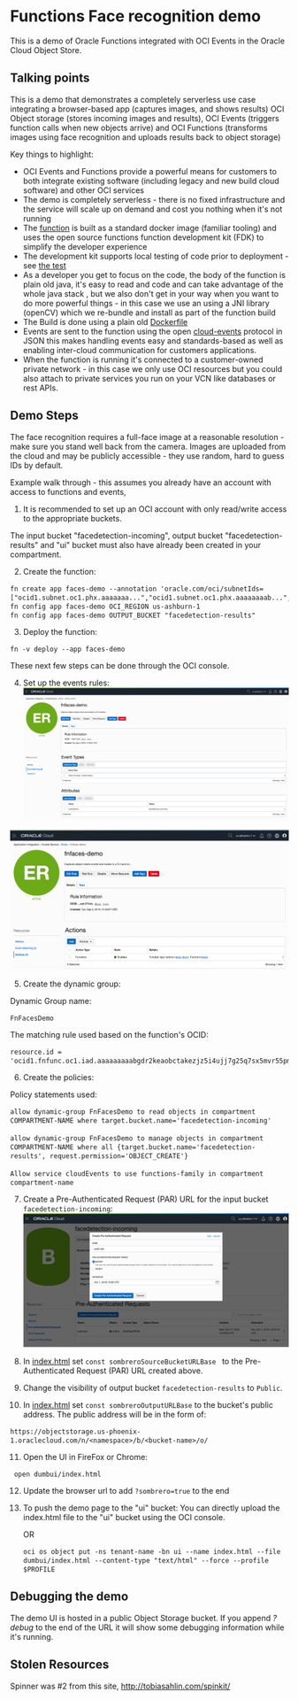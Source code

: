 # Functions Face recognition demo

This is a demo of Oracle Functions integrated with OCI Events in the Oracle Cloud Object Store.

##  Talking points

This is a demo that demonstrates a completely serverless use case integrating a browser-based app (captures images, and shows results) OCI Object storage (stores incoming images and results), OCI Events (triggers function calls when new objects arrive) and OCI Functions (transforms images using face recognition and uploads results back to object storage)


Key things to highlight:

* OCI Events and Functions provide a powerful means for customers to both integrate existing software (including legacy and new build cloud software) and other OCI services
* The demo is completely serverless - there is no fixed infrastructure and the service will scale up on demand and cost you nothing when it's not running
* The [function](src/main/java/com/example/fn/FacesFunctions.java) is built as a standard docker image (familiar tooling) and uses the  open source functions function development kit (FDK) to simplify the developer experience
* The development kit supports local testing of code prior to deployment - see [the test](src/test/java/com/example/fn/FacesFunctionsTest.java)
* As a developer you get to focus on the code, the body of the function is plain old java, it's easy to read and code and can take advantage of the whole java stack , but we also don't get in your way when you want to do more powerful things -  in this case we use an  using a JNI library (openCV) which we re-bundle and install as part of the function build
* The Build is done using a plain old [Dockerfile](Dockerfile)
* Events are sent to the function using the  open [cloud-events](https://cloudevents.io/) protocol in JSON this makes handling events easy and standards-based as well as enabling inter-cloud communication for customers applications.
* When the function is running it's connected to a customer-owned private network  - in this case we only use OCI resources but you could also attach to private services you run on your VCN like databases or rest APIs.


## Demo Steps

The face recognition requires a full-face image at a reasonable resolution - make sure you stand well back from the camera.
Images are uploaded from the cloud and may be publicly accessible - they use random, hard to guess IDs by default.

Example walk through - this assumes you already have an account with access to functions and events,

1. It is recommended to set up an OCI account with only read/write access to
 the appropriate buckets.

The input bucket "facedetection-incoming", output bucket "facedetection-results" and "ui" bucket must also have already been created in your compartment. 

2. Create the function:
```
fn create app faces-demo --annotation 'oracle.com/oci/subnetIds=["ocid1.subnet.oc1.phx.aaaaaaa...","ocid1.subnet.oc1.phx.aaaaaaaab...","ocid1.subnet.oc1.phx.aaaaaaaap..."]'
fn config app faces-demo OCI_REGION us-ashburn-1
fn config app faces-demo OUTPUT_BUCKET "facedetection-results"
```

3. Deploy the function:
```
fn -v deploy --app faces-demo
```

These next few steps can be done through the OCI console.

4. Set up the events rules:
![EVENTS RULE 1](events.rule.1.png)

![EVENTS RULE 2](events.rule.2.png)

5. Create the dynamic group: 

Dynamic Group name: 
```
FnFacesDemo
```
The matching rule used based on the function's OCID:
```
resource.id = 'ocid1.fnfunc.oc1.iad.aaaaaaaaabgdr2keaobctakezjz5i4ujj7g25q7sx5mvr55pms6f4da'
```

6. Create the policies:

Policy statements used: 
```
allow dynamic-group FnFacesDemo to read objects in compartment COMPARTMENT-NAME where target.bucket.name='facedetection-incoming'

allow dynamic-group FnFacesDemo to manage objects in compartment COMPARTMENT-NAME where all {target.bucket.name='facedetection-results', request.permission='OBJECT_CREATE'}

Allow service cloudEvents to use functions-family in compartment compartment-name
```

7. Create a Pre-Authenticated Request (PAR) URL for the input bucket 
`facedetection-incoming`:
![PAR](par.png)

8. In [index.html](dumbui/index.html) set `const sombreroSourceBucketURLBase `
 to the Pre-Authenticated Request (PAR) URL created above. 

9. Change the visibility of output bucket `facedetection-results` to `Public`.

10. In [index.html](dumbui/index.html) set `const sombreroOutputURLBase` to the
 bucket's public address. The public address will be in the form of: 
```
https://objectstorage.us-phoenix-1.oraclecloud.com/n/<namespace>/b/<bucket-name>/o/
```

11. Open the UI in FireFox or Chrome:
```
 open dumbui/index.html
```

12. Update the browser url to add `?sombrero=true` to the end

13. To push the demo page to the "ui" bucket:
    You can directly upload the index.html file to the "ui" bucket using the OCI
     console.
     
     OR 
     
    ```
    oci os object put -ns tenant-name -bn ui --name index.html --file dumbui/index.html --content-type "text/html" --force --profile $PROFILE
    ```
    

## Debugging the demo

The demo UI is hosted in a public Object Storage bucket. If you append
*?debug* to the end of the URL it will show some debugging information while
it's running.

## Stolen Resources

Spinner was #2 from this site, http://tobiasahlin.com/spinkit/
